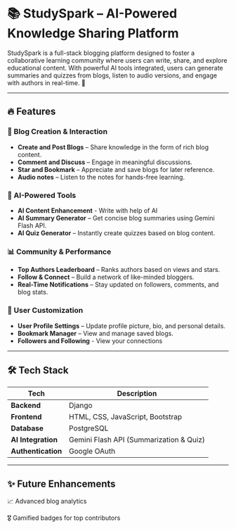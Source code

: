 # 📚 StudySpark – AI-Powered Knowledge Sharing Platform

StudySpark is a full-stack blogging platform designed to foster a collaborative learning community where users can write, share, and explore educational content. With powerful AI tools integrated, users can generate summaries and quizzes from blogs, listen to audio versions, and engage with authors in real-time. 🚀

---

## 🔥 Features

### 📝 Blog Creation & Interaction
- **Create and Post Blogs** – Share knowledge in the form of rich blog content.
- **Comment and Discuss** – Engage in meaningful discussions.
- **Star and Bookmark** – Appreciate and save blogs for later reference.
- **Audio notes** – Listen to the notes for hands-free learning.

### 🤖 AI-Powered Tools
- **AI Content Enhancement** - Write with help of AI
- **AI Summary Generator** – Get concise blog summaries using Gemini Flash API.
- **AI Quiz Generator** – Instantly create quizzes based on blog content.

### 📊 Community & Performance
- **Top Authors Leaderboard** – Ranks authors based on views and stars.
- **Follow & Connect** – Build a network of like-minded bloggers.
- **Real-Time Notifications** – Stay updated on followers, comments, and blog stats.

### 👤 User Customization
- **User Profile Settings** – Update profile picture, bio, and personal details.
- **Bookmark Manager** – View and manage saved blogs.
- **Followers and Following** - View your connections

---

## 🛠️ Tech Stack

| Tech | Description |
|------|-------------|
| **Backend** | Django |
| **Frontend** | HTML, CSS, JavaScript, Bootstrap |
| **Database** | PostgreSQL |
| **AI Integration** | Gemini Flash API (Summarization & Quiz) |
| **Authentication** | Google OAuth |

---

## ✨ Future Enhancements
📈 Advanced blog analytics

🎖️ Gamified badges for top contributors

